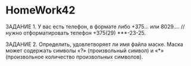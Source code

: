 # HomeWork42
ЗАДАНИЕ 1. У вас есть телефон, в формате либо +375... или 8029.... //нужно отформатировать телефон +375(29) ***-23-25.

ЗАДАНИЕ 2. Определить, удовлетворяет ли имя файла маске. Маска может содержать символы «?» (произвольный символ) и «*» 
(произвольное количество произвольных символов).
